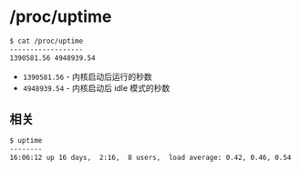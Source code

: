 # /proc/uptime

```sh
$ cat /proc/uptime
------------------
1390581.56 4948939.54
```

* `1390581.56` - 内核启动后运行的秒数
* `4948939.54` - 内核启动后 idle 模式的秒数

## 相关

```sh
$ uptime
--------
16:06:12 up 16 days,  2:16,  8 users,  load average: 0.42, 0.46, 0.54
```
